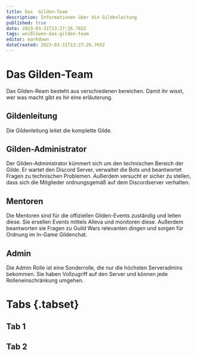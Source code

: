 ```yaml
---
title: Das  Gilden-Team
description: Informationen über die Gildenleitung
published: true
date: 2023-03-31T13:27:26.765Z
tags: weißlöwen-das-gilden-team
editor: markdown
dateCreated: 2023-03-31T13:27:26.765Z
---
```


# Das Gilden-Team
Das Gilden-Ream besteht aus verschiedenen bereichen. Damit ihr wisst, wer was macht gibt es hir eine erläuterung.

## Gildenleitung
Die Gildenleitung leitet die komplette Gilde.

## Gilden-Administrator
Der Gilden-Administrator kümmert sich um den technischen Bereich der Gilde. Er wartet den Discord Server, verwaltet die Bots und beantwortet Fragen zu technischen Problemen. Außerdem versucht er sicher zu stellen, dass sich die Mitglieder ordnungsgemäß auf dem Discordserver verhalten.

## Mentoren
Die Mentoren sind für die offiziellen Gilden-Events zuständig und leiten diese. Sie ersellen Events mittels Alleva und monitoren diese. Außerdem beantworten sie Fragen zu Guild Wars relevanten dingen und sorgen für Ordnung im In-Game Gildenchat.

## Admin
Die Admin Rolle ist eine Sonderrolle, die nur die höchsten Serveradmins bekommen. Sie haben Vollzugriff auf den Server und können jede Rolleneinschränkung umgehen.

# Tabs {.tabset}
## Tab 1

## Tab 2
